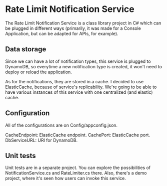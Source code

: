# Rate Limit Notification Service

The Rate Limit Notification Service is a class library project in C# which can be plugged in different ways (primarily, it was made for a Console Application, but can be adapted for APIs, for example).

## Data storage

Since we can have a lot of notification types, this service is plugged to DynamoDB, so everytime a new notification type is created, it won't need to deploy or reload the application.

As for the notifications, they are stored in a cache. I decided to use ElasticCache, because of service's replicability. 
We're going to be able to have various instances of this service with one centralized (and elastic) cache.

## Configuration

All of the configurations are on Config/appconfig.json.

CacheEndpoint: ElasticCache endpoint.
CachePort: ElasticCache port.
DbServiceURL: URl for DynamoDB.

## Unit tests

Unit tests are in a separate project. You can explore the possibilities of NotificationService.cs and RateLimiter.cs there.
Also, there's a demo project, where it's seen how users can invoke this service.